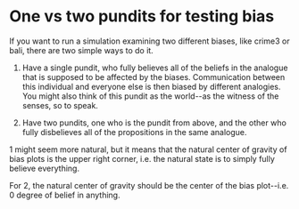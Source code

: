 One vs two pundits for testing bias
====

If you want to run a simulation examining two different biases, like
crime3 or bali, there are two simple ways to do it.

1. Have a single pundit, who fully believes all of the beliefs in the
   analogue that is supposed to be affected by the biases.
   Communication between this individual and everyone else is then
   biased by different analogies.  You might also think of this pundit
   as the world--as the witness of the senses, so to speak.

2. Have two pundits, one who is the pundit from above, and the other
   who fully disbelieves all of the propositions in the same analogue.

1 might seem more natural, but it means that the natural center of
gravity of bias plots is the upper right corner, i.e. the natural
state is to simply fully believe everything.

For 2, the natural center of gravity should be the center of the bias
plot--i.e. 0 degree of belief in anything.

